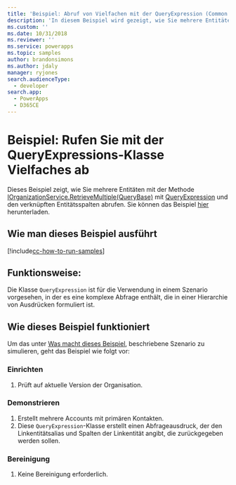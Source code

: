 ```yaml
---
title: 'Beispiel: Abruf von Vielfachen mit der QueryExpression (Common Data Service) | Microsoft Docs'
description: 'In diesem Beispiel wird gezeigt, wie Sie mehrere Entitäten mit QueryExpression abrufen.'
ms.custom: ''
ms.date: 10/31/2018
ms.reviewer: ''
ms.service: powerapps
ms.topic: samples
author: brandonsimons
ms.author: jdaly
manager: ryjones
search.audienceType:
  - developer
search.app:
  - PowerApps
  - D365CE
---
```

# <a name="sample-retrieve-multiple-with-the-queryexpression-class"></a>Beispiel: Rufen Sie mit der QueryExpressions-Klasse Vielfaches ab

<!-- Re-title? This is really about retrieving  related records 
https://docs.microsoft.com/dynamics365/customer-engagement/developer/org-service/sample-retrieve-multiple-queryexpression-class
-->
Dieses Beispiel zeigt, wie Sie mehrere Entitäten mit der Methode [IOrganizationService.RetrieveMultiple(QueryBase)](https://docs.microsoft.com/dotnet/api/microsoft.xrm.sdk.iorganizationservice.retrievemultiple?view=dynamics-general-ce-9#Microsoft_Xrm_Sdk_IOrganizationService_RetrieveMultiple_Microsoft_Xrm_Sdk_Query_QueryBase_) mit [QueryExpression](https://docs.microsoft.com/dotnet/api/microsoft.xrm.sdk.query.queryexpression?view=dynamics-general-ce-9) und den verknüpften Entitätsspalten abrufen. Sie können das Beispiel [hier](https://github.com/Microsoft/PowerApps-Samples/tree/master/cds/orgsvc/C%23/RetrieveMultipleByQueryExpression) herunterladen.

## <a name="how-to-run-this-sample"></a>Wie man dieses Beispiel ausführt

[!include[cc-how-to-run-samples](../../includes/cc-how-to-run-samples.md)]


## <a name="what-this-sample-does"></a>Funktionsweise:

Die Klasse `QueryExpression` ist für die Verwendung in einem Szenario vorgesehen, in der es eine komplexe Abfrage enthält, die in einer Hierarchie von Ausdrücken formuliert ist.

## <a name="how-this-sample-works"></a>Wie dieses Beispiel funktioniert

Um das unter [Was macht dieses Beispiel](#what-this-sample-does), beschriebene Szenario zu simulieren, geht das Beispiel wie folgt vor:

### <a name="setup"></a>Einrichten

1. Prüft auf aktuelle Version der Organisation.

### <a name="demonstrate"></a>Demonstrieren
1. Erstellt mehrere Accounts mit primären Kontakten.
1. Diese `QueryExpression`-Klasse erstellt einen Abfrageausdruck, der den Linkentitätsalias und Spalten der Linkentität angibt, die zurückgegeben werden sollen.
### <a name="clean-up"></a>Bereinigung

1. Keine Bereinigung erforderlich.
